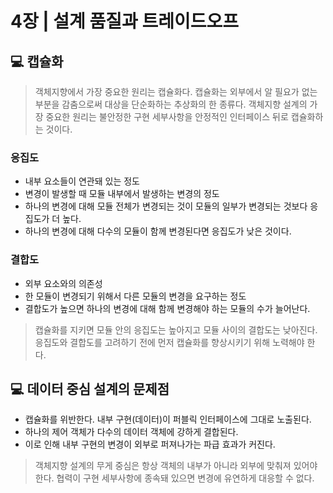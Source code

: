 # 4장 | 설계 품질과 트레이드오프

## 💻 캡슐화

> 객체지향에서 가장 중요한 원리는 캡슐화다. 캡슐화는 외부에서 알 필요가 없는 부분을 감춤으로써 대상을 단순화하는 추상화의 한 종류다. 객체지향 설계의 가장 중요한 원리는 불안정한 구현 세부사항을 안정적인 인터페이스 뒤로 캡슐화하는 것이다.

### 응집도

- 내부 요소들이 연관돼 있는 정도
- 변경이 발생할 때 모듈 내부에서 발생하는 변경의 정도
- 하나의 변경에 대해 모듈 전체가 변경되는 것이 모듈의 일부가 변경되는 것보다 응집도가 더 높다.
- 하나의 변경에 대해 다수의 모듈이 함께 변경된다면 응집도가 낮은 것이다.

### 결합도

- 외부 요소와의 의존성
- 한 모듈이 변경되기 위해서 다른 모듈의 변경을 요구하는 정도
- 결합도가 높으면 하나의 변경에 대해 함께 변경해야 하는 모듈의 수가 늘어난다.

> 캡슐화를 지키면 모듈 안의 응집도는 높아지고 모듈 사이의 결합도는 낮아진다. 응집도와 결합도를 고려하기 전에 먼저 캡슐화를 향상시키기 위해 노력해야 한다.


## 💻 데이터 중심 설계의 문제점

- 캡슐화를 위반한다. 내부 구현(데이터)이 퍼블릭 인터페이스에 그대로 노출된다.
- 하나의 제어 객체가 다수의 데이터 객체에 강하게 결합된다.
- 이로 인해 내부 구현의 변경이 외부로 퍼져나가는 파급 효과가 커진다.

> 객체지향 설계의 무게 중심은 항상 객체의 내부가 아니라 외부에 맞춰져 있어야 한다. 협력이 구현 세부사항에 종속돼 있으면 변경에 유연하게 대응할 수 없다.
